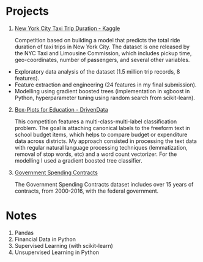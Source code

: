 # Projects

1. [New York City Taxi Trip Duration - Kaggle](nyc.md)

   Competition based on building a model that predicts the total ride duration of taxi trips in New York City. The dataset is one released by the NYC Taxi and Limousine Commission, which includes pickup time, geo-coordinates, number of passengers, and several other variables.
- Exploratory data analysis of the dataset (1.5 million trip records, 8 features).
- Feature extraction and engineering (24 features in my final submission).
- Modelling using gradient boosted trees (implementation in xgboost in Python, hyperparameter tuning using random search from scikit-learn).

2. [Box-Plots for Education - DrivenData](boxplots.md)

   This competition features a multi-class-multi-label classification problem. The goal is attaching canonical labels to the freeform text in school budget items, which helps to compare budget or expenditure data across districts.
My approach consisted in processing the text data with regular natural language processing techniques (lemmatization, removal of stop words, etc) and a word count vectorizer. For the modelling I used a gradient boosted tree classifier.

3. [Government Spending Contracts](gov.md)

   The Government Spending Contracts dataset includes over 15 years of contracts, from 2000-2016, with the federal government.    

# Notes

1. Pandas
2. Financial Data in Python
3. Supervised Learning (with scikit-learn)
4. Unsupervised Learning in Python
